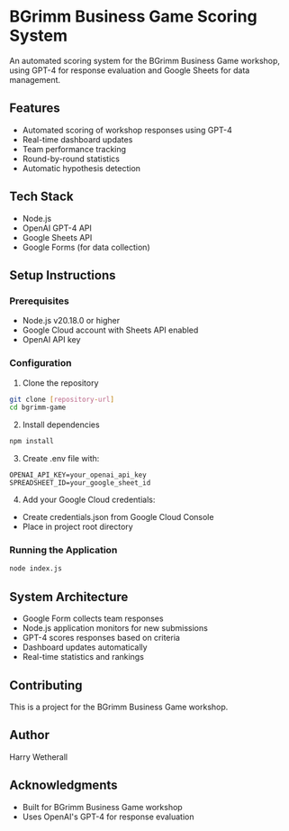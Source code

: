 # BGrimm Business Game Scoring System

An automated scoring system for the BGrimm Business Game workshop, using GPT-4 for response evaluation and Google Sheets for data management.

## Features
- Automated scoring of workshop responses using GPT-4
- Real-time dashboard updates
- Team performance tracking
- Round-by-round statistics
- Automatic hypothesis detection

## Tech Stack
- Node.js
- OpenAI GPT-4 API
- Google Sheets API
- Google Forms (for data collection)

## Setup Instructions

### Prerequisites
- Node.js v20.18.0 or higher
- Google Cloud account with Sheets API enabled
- OpenAI API key

### Configuration
1. Clone the repository
```bash
git clone [repository-url]
cd bgrimm-game
```

2. Install dependencies
```bash
npm install
```

3. Create .env file with:
```
OPENAI_API_KEY=your_openai_api_key
SPREADSHEET_ID=your_google_sheet_id
```

4. Add your Google Cloud credentials:
- Create credentials.json from Google Cloud Console
- Place in project root directory

### Running the Application
```bash
node index.js
```

## System Architecture
- Google Form collects team responses
- Node.js application monitors for new submissions
- GPT-4 scores responses based on criteria
- Dashboard updates automatically
- Real-time statistics and rankings

## Contributing
This is a project for the BGrimm Business Game workshop.

## Author
Harry Wetherall

## Acknowledgments
- Built for BGrimm Business Game workshop
- Uses OpenAI's GPT-4 for response evaluation
